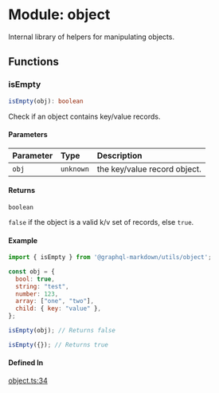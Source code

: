 # Module: object

Internal library of helpers for manipulating objects.

## Functions

### isEmpty

```ts
isEmpty(obj): boolean
```

Check if an object contains key/value records.

#### Parameters

| Parameter | Type | Description |
| :------ | :------ | :------ |
| `obj` | `unknown` | the key/value record object. |

#### Returns

`boolean`

`false` if the object is a valid k/v set of records, else `true`.

#### Example

```js
import { isEmpty } from '@graphql-markdown/utils/object';

const obj = {
  bool: true,
  string: "test",
  number: 123,
  array: ["one", "two"],
  child: { key: "value" },
};

isEmpty(obj); // Returns false

isEmpty({}); // Returns true
```

#### Defined In

[object.ts:34](https://github.com/graphql-markdown/graphql-markdown/blob/main/packages/utils/src/object.ts#L34)
